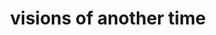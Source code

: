---
layout: playlist
title: visions of another time
section: College
embed: '<iframe class="playlist" src="about:blank" data-src="https://open.spotify.com/embed/playlist/0B1pbEY1ORc5SZgD4Yn27q" width="300" height="380" frameborder="0" allowtransparency="true" allow="encrypted-media"></iframe>'
story: freshman summer
order: 4
permalink: /playlists/visions-of-another-time/
---